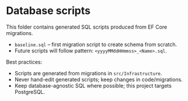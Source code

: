 # Database scripts

This folder contains generated SQL scripts produced from EF Core migrations.

- `baseline.sql` – first migration script to create schema from scratch.
- Future scripts will follow pattern: `<yyyyMMddHHmmss>_<Name>.sql`.

Best practices:
- Scripts are generated from migrations in `src/Infrastructure`.
- Never hand-edit generated scripts; keep changes in code/migrations.
- Keep database-agnostic SQL where possible; this project targets PostgreSQL.
